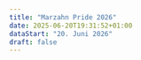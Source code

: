 ```yaml
---
title: "Marzahn Pride 2026"
date: 2025-06-20T19:31:52+01:00
dataStart: "20. Juni 2026"
draft: false
---
```


[//]: # (**📣 Feiern wir Marzahn Pride mit unserem neuen Telegram-Bot!**)

[//]: # ()
[//]: # (Der Pride ist schon bald — am 21. Juni — und wir haben einen praktischen Helfer für euch vorbereitet, damit das Fest bunt, sicher und gut organisiert abläuft!)

[//]: # ()
[//]: # (**🤖 Unser Bot ist dein Guide für den Marzahn Pride:**)

[//]: # ()
[//]: # (🔸 Zeigt dir die Route und das Veranstaltungsprogramm;  )

[//]: # (🔸 Informiert über aktuelle Updates;  )

[//]: # (🔸 Erstellt ein Pride-Profilbild — zeige deine Unterstützung!  )

[//]: # ()
[//]: # (🔗 Starte den Bot hier: [@marzahn_pride_bot]&#40;https://t.me/marzahn_pride_bot&#41;)

[//]: # ({{< center >}} # Manifest {{< /center >}})

[//]: # ()
[//]: # ({{< figure src="/images/marzahn_pride_2025/MP_banner_de.png" width=100% alt="Marzahn Pride 2025 Banner" class="banner-gap" >}})

[//]: # ()
[//]: # (Vor sechs Jahren haben wir zum ersten Mal die Pride in Marzahn veranstaltet. Es war mutig. Es war ein bisschen)

[//]: # (beängstigend. Aber es war wirklich wichtig.)

[//]: # ()
[//]: # (Seitdem haben wir verschiedene Slogans herausgebracht - inspirierend)

[//]: # (und provokativ, persönlich und politisch. Aber immer aufrichtig. Wir haben uns geoutet, um offen über uns selbst)

[//]: # (zu sprechen: über unsere Rechte, über unsere Identität, über die Freiheit, wir selbst zu sein.)

[//]: # ()
[//]: # (Wir haben einen langen Weg hinter uns. Und das Wichtigste auf diesem Weg ist nicht nur der Kampf um Sichtbarkeit,)

[//]: # (sondern auch die Möglichkeit, mit anderen zusammen zu sein, zu hören und gehört zu werden.)

[//]: # ()
[//]: # (In sechs Jahren ist die Marzahn Pride zu einer Veranstaltung geworden, die sehr unterschiedliche Menschen auf der Grundlage einfacher)

[//]: # (und wichtiger Werte vereint: Akzeptanz, Solidarität, Respekt und das Recht, ohne Angst zu leben. Und wir sind)

[//]: # (stolz darauf, diesen Raum gemeinsam zu gestalten.)

[//]: # ()
[//]: # (Doch wir sehen auch die zunehmende Radikalisierung der Gesellschaften in der heutigen Welt, und wir fürchten,)

[//]: # (zu welchen Folgen dies führen kann. Die Radikalisierung wird immer deutlicher: Die Menschen hören einander)

[//]: # (nicht mehr zu, und Angst und Hass werden zum wichtigsten Instrument der Politiker.)

[//]: # ()
[//]: # (Viele von uns mussten vor autoritären Regimen, Kriegen und Diktaturen fliehen. Deshalb ist die Teilnahme an dieser Parade nicht nur ein Akt)

[//]: # (der Solidarität. Es ist eine Notwendigkeit.)

[//]: # ()
[//]: # (Wir stehen für einen offenen und aufrichtigen Dialog; dafür, die Gesellschaft zu vereinen, statt sie zu spalten. )

[//]: # (Wir glauben, dass wir in der Vielfalt und im gegenseitigen)

[//]: # (Respekt unsere gemeinsame Stärke und die Fähigkeit finden, einen positiven Wandel herbeizuführen.)

[//]: # (**Wir sagen: "Wir sind verschieden. Wir stehen zusammen."**)

[//]: # ()
[//]: # (Wir laden alle, die unsere Werte teilen und in einer Gesellschaft ohne Diskriminierung und Gewalt leben wollen,)

[//]: # (ein, sich uns anzuschließen und gemeinsam für die Menschenrechte, die Achtung des Einzelnen und die Gleichheit)

[//]: # (aller Menschen ohne Ausnahme einzutreten.)
